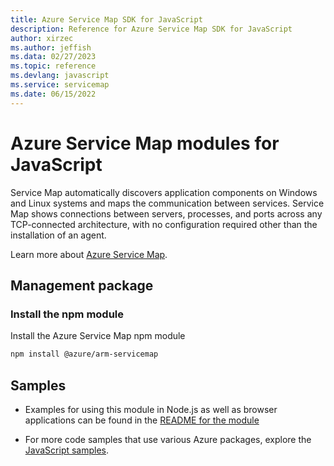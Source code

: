 ```yaml
---
title: Azure Service Map SDK for JavaScript
description: Reference for Azure Service Map SDK for JavaScript
author: xirzec
ms.author: jeffish
ms.data: 02/27/2023
ms.topic: reference
ms.devlang: javascript
ms.service: servicemap
ms.date: 06/15/2022
---
```

# Azure Service Map modules for JavaScript

Service Map automatically discovers application components on Windows and Linux systems and maps the communication between services. Service Map shows connections between servers, processes, and ports across any TCP-connected architecture, with no configuration required other than the installation of an agent.

Learn more about [Azure Service Map](https://docs.microsoft.com/azure/operations-management-suite/operations-management-suite-service-map).

## Management package

### Install the npm module

Install the Azure Service Map npm module

```bash
npm install @azure/arm-servicemap
```

## Samples

* Examples for using this module in Node.js as well as browser applications can be found in the [README for the module](https://www.npmjs.com/package/@azure/arm-servicemap)

* For more code samples that use various Azure packages, explore the [JavaScript samples](https://docs.microsoft.com/samples/browse/?languages=javascript).